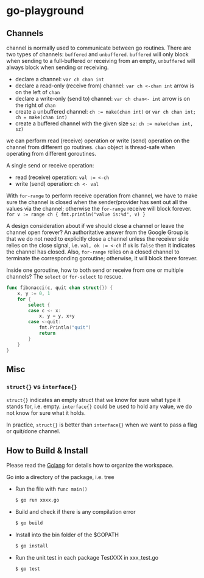 # go-playground

## Channels

channel is normally used to communicate between go routines. There are two types of channels: `buffered`
and `unbuffered`.
`buffered` will only block when sending to a full-buffered or receiving from an empty, `unbuffered` will always block
when sending or receiving.

- declare a channel: `var ch chan int`
- declare a read-only (receive from) channel: `var ch <-chan int` arrow is on the left of `chan` 
- declare a write-only (send to) channel: `var ch chan<- int` arrow is on the right of `chan`
- create a unbuffered channel: `ch := make(chan int)` or `var ch chan int; ch = make(chan int)`
- create a buffered channel with the given size `sz`: `ch := make(chan int, sz)`

we can perform read (receive) operation or write (send) operation on the channel from different go routines. `chan` 
object is thread-safe when operating from different goroutines. 

A single send or receive operation: 
- read (receive) operation: `val := <-ch`
- write (send) operation: `ch <- val`

With `for-range` to perform receive operation from channel, we have to make sure the channel is closed when the 
sender/provider has sent out all the values via the channel; otherwise the `for-range` receive will block forever.
`for v := range ch { fmt.println("value is:%d", v) }`

A design consideration about if we should close a channel or leave the channel open forever? 
An authoritative answer from the Google Group is that we do not need to explicitly close a channel unless the receiver 
side relies on the close signal, i.e. `val, ok := <-ch` if `ok` is `false` then it indicates the channel has closed. 
Also, `for-range` relies on a closed channel to terminate the corresponding goroutine; otherwise, it will block there 
forever. 

Inside one goroutine, how to both send or receive from one or multiple channels? The `select` or `for-select` to rescue.

```go
func fibonacci(c, quit chan struct{}) {
	x, y := 0, 1
	for {
		select {
		case c <- x:
			x, y = y, x+y
		case <-quit:
			fmt.Println("quit")
			return
		}
	}
}
```

## Misc

### `struct{}` vs `interface{}`

`struct{}` indicates an empty struct that we know for sure what type it stands for, i.e. empty.
`interface{}` could be used to hold any value, we do not know for sure what it holds. 

In practice, `struct{}` is better than `interface{}` when we want to pass a flag or quit/done channel.


## How to Build & Install

Please read the [Golang](https://golang.org/doc/code.html) for details how to organize the workspace.

Go into a directory of the package, i.e. tree

* Run the file with `func main()`

    ```sh
    $ go run xxxx.go
    ```

* Build and check if there is any compilation error

    ```sh
    $ go build
    ``` 

* Install into the bin folder of the $GOPATH

  ```sh
  $ go install
  ```

* Run the unit test in each package TestXXX in xxx_test.go

  ```sh
  $ go test
  ```